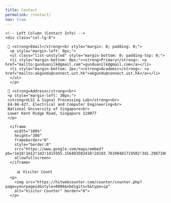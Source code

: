 ```yaml
---
title: Contact
permalink: /contact/
nav: true
---
```


<div class="container mt-4">
  <div class="row">
    
    <!-- Left Column (Contact Info) -->
    <div class="col-lg-8"> 
    
     📧 <strong>Email</strong><br style="margin: 0; padding: 0;">
      <p style="margin-left: 0px;">
      <ul class="list-unstyled" style="margin-bottom: 0; padding-top: 0;">
      <li style="margin-bottom: 0px;"><strong>Primary</strong>: <a href="mailto:gunduanilk@gmail.com">gunduanilk@gmail.com</a></li>
      <li style="margin-bottom: 2px;"><strong>Academic</strong>: <a href="mailto:akgundu@connect.ust.hk">akgundu@connect.ust.hk</a></li>
      </ul>
      </p>
      
     📍 <strong>Address</strong><br>
     <p style="margin-left: 30px;">
     <strong>VLSI & Signal Processing Lab</strong><br>
     E4-04-427, Electrical and Computer Engineering<br>
     National University of Singapore<br>
     Lower Kent Ridge Road, Singapore 119077
     </p>
     
      <iframe 
        width="100%" 
        height="300" 
        frameborder="0" 
        style="border:0" 
        src="https://www.google.com/maps/embed?pb=!1m18!1m12!1m3!1d15955.156483502418!2d103.76190481719502!3d1.298710691362867!2m3!1f0!2f0!3f0!3m2!1i1024!2i768!4f13.1!3m3!1m2!1s0x31da1a059f0a1c7b%3A0x3082a6b2b015b427!2sNational%20University%20of%20Singapore!5e0!3m2!1sen!2ssg!4v1700000000000"
        allowfullscreen>
      </iframe>  

         📊 Visitor Count
      <p>
        <img src="https://hitwebcounter.com/counter/counter.php?page=yourpageid&style=0006&nbdigits=5&type=ip" 
        alt="Visitor Counter" border="0">
      </p>


